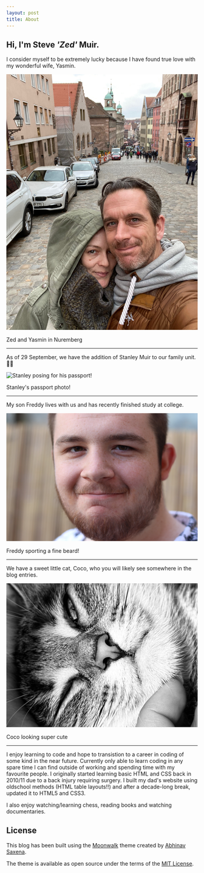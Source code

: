 ```yaml
---
layout: post
title: About
---
```


## Hi, I'm Steve _'Zed'_ Muir.

I consider myself to be extremely lucky because I have found true love with my wonderful wife, Yasmin.

![Yasmin and Zed in Nuremberg](images/yassi_nuremberg.jpeg)

<figcaption>Zed and Yasmin in Nuremberg</figcaption>

---

As of 29 September, we have the addition of Stanley Muir to our family unit. 🥰🥰

![Stanley posing for his passport!](images/stan.jpeg)

<figcaption>Stanley's passport photo!</figcaption>

---

My son Freddy lives with us and has recently finished study at college.

![Freddy with his beard](images/freddy.jpeg)

<figcaption>Freddy sporting a fine beard!</figcaption>

---

We have a sweet little cat, Coco, who you will likely see somewhere in the blog entries.

![Coco the cat looking cute](images/coco.jpeg)

 <figcaption>Coco looking super cute</figcaption>

---

I enjoy learning to code and hope to transistion to a career in coding of some kind in the near future. Currently only able to learn coding in any spare time I can find outside of working and spending time with my favourite people. I originally started learning basic HTML and CSS back in 2010/11 due to a back injury requiring surgery. I built my dad's website using oldschool methods (HTML table layouts!!) and after a decade-long break, updated it to HTML5 and CSS3.

I also enjoy watching/learning chess, reading books and watching documentaries.

## License

This blog has been built using the [Moonwalk](https://abhinavs.github.io/moonwalk/) theme created by [Abhinav Saxena](https://www.abhinav.co/about/).

The theme is available as open source under the terms of the [MIT License](https://opensource.org/licenses/MIT).

